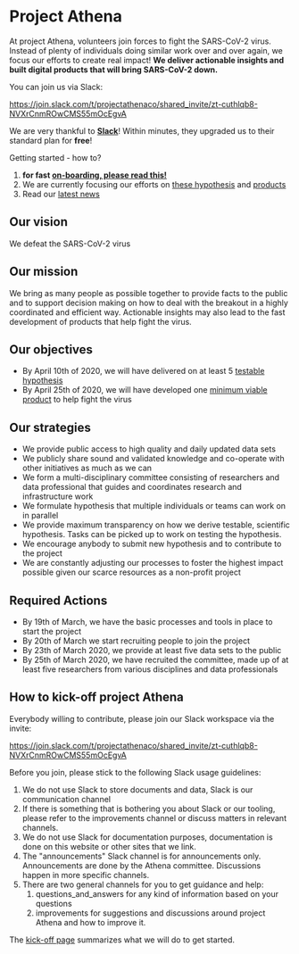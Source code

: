 # Project Athena

At project Athena, volunteers join forces to fight the SARS-CoV-2 virus. Instead of plenty of individuals doing similar work over and over again, we focus our efforts to create real impact! **We deliver actionable insights and built digital products that will bring SARS-CoV-2 down.**

You can join us via Slack: 

https://join.slack.com/t/projectathenaco/shared_invite/zt-cuthlqb8-NVXrCnmROwCMS55mOcEgvA

We are very thankful to [**Slack**](https://slack.com/)! Within minutes, they upgraded us to their standard plan for **free**!

Getting started - how to?

1. **for fast [on-boarding, please read this!](onboard.md)** 
2. We are currently focusing our efforts on [these hypothesis](working-hypothesis.md) and [products](products.md)
3. Read our [latest news](latest-news.md)

## Our vision

We defeat the SARS-CoV-2 virus

## Our mission

We bring as many people as possible together to provide facts to the public and to support decision making on how to deal with the breakout in a highly coordinated and efficient way. Actionable insights may also lead to the fast development of products that help fight the virus.

## Our objectives

- By April 10th of 2020, we will have delivered on at least 5 [testable hypothesis](kick-off.md)
- By April 25th of 2020, we will have developed one [minimum viable product](kick-off.md) to help fight the virus

## Our strategies

- We provide public access to high quality and daily updated data sets
- We publicly share sound and validated knowledge and co-operate with other initiatives as much as we can 
- We form a multi-disciplinary committee consisting of researchers and data professional that guides and coordinates research and infrastructure work
- We formulate hypothesis that multiple individuals or teams can work on in parallel
- We provide maximum transparency on how we derive testable, scientific hypothesis. Tasks can be picked up to work on testing the hypothesis.
- We encourage anybody to submit new hypothesis and to contribute to the project
- We are constantly adjusting our processes to foster the highest impact possible given our scarce resources as a non-profit project

## Required Actions

- By 19th of March, we have the basic processes and tools in place to start the project
- By 20th of March we start recruiting people to join the project
- By 23th of March 2020, we provide at least five data sets to the public
- By 25th of March 2020, we have recruited the committee, made up of at least five researchers from various disciplines and data professionals

## How to kick-off project Athena

Everybody willing to contribute, please join our Slack workspace via the invite:

https://join.slack.com/t/projectathenaco/shared_invite/zt-cuthlqb8-NVXrCnmROwCMS55mOcEgvA

Before you join, please stick to the following Slack usage guidelines:

1. We do not use Slack to store documents and data, Slack is our communication channel
2. If there is something that is bothering you about Slack or our tooling, please refer to the improvements channel or discuss matters in relevant channels.
3. We do not use Slack for documentation purposes, documentation is done on this website or other sites that we link.
4. The "announcements" Slack channel is for announcements only. Announcements are done by the Athena committee. Discussions happen in more specific channels. 
5. There are two general channels for you to get guidance and help:
    1. questions_and_answers for any kind of information based on your questions 
    2. improvements for suggestions and discussions around project Athena and how to improve it.
 

The [kick-off page](kick-off.md) summarizes what we will do to get started.
